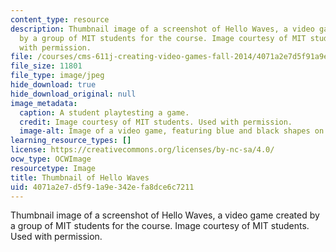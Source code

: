 ```yaml
---
content_type: resource
description: Thumbnail image of a screenshot of Hello Waves, a video game created
  by a group of MIT students for the course. Image courtesy of MIT students. Used
  with permission.
file: /courses/cms-611j-creating-video-games-fall-2014/4071a2e7d5f91a9e342efa8dce6c7211_cms-611kf14-th.jpg
file_size: 11801
file_type: image/jpeg
hide_download: true
hide_download_original: null
image_metadata:
  caption: A student playtesting a game.
  credit: Image courtesy of MIT students. Used with permission.
  image-alt: Image of a video game, featuring blue and black shapes on a green background.
learning_resource_types: []
license: https://creativecommons.org/licenses/by-nc-sa/4.0/
ocw_type: OCWImage
resourcetype: Image
title: Thumbnail of Hello Waves
uid: 4071a2e7-d5f9-1a9e-342e-fa8dce6c7211
---
```

Thumbnail image of a screenshot of Hello Waves, a video game created by a group of MIT students for the course. Image courtesy of MIT students. Used with permission.